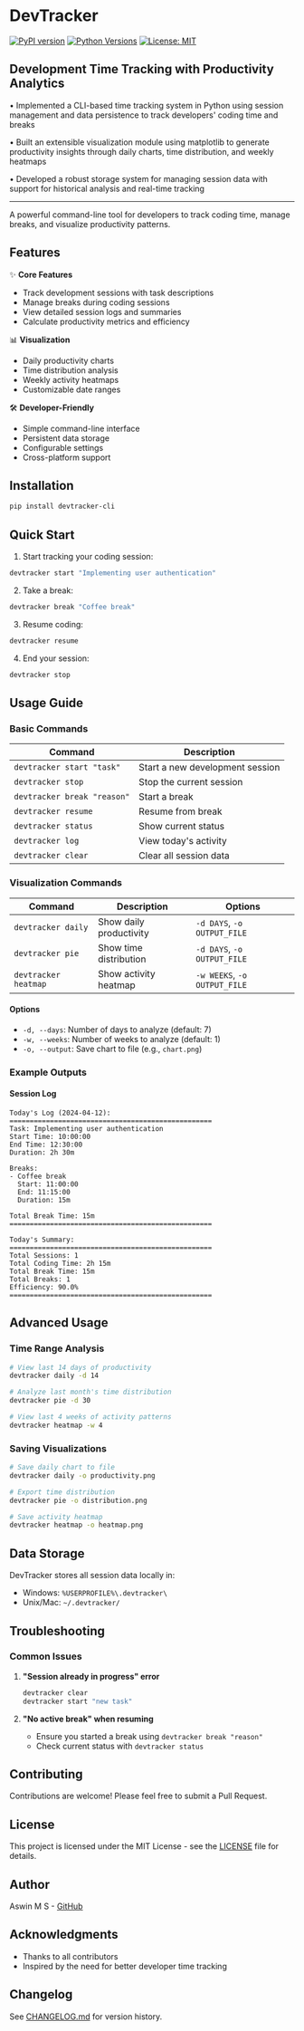 # DevTracker

[![PyPI version](https://badge.fury.io/py/devtracker-cli.svg)](https://badge.fury.io/py/devtracker-cli)
[![Python Versions](https://img.shields.io/pypi/pyversions/devtracker-cli.svg)](https://pypi.org/project/devtracker-cli/)
[![License: MIT](https://img.shields.io/badge/License-MIT-yellow.svg)](https://opensource.org/licenses/MIT)

## Development Time Tracking with Productivity Analytics

• Implemented a CLI-based time tracking system in Python using session management 
  and data persistence to track developers' coding time and breaks

• Built an extensible visualization module using matplotlib to generate productivity 
  insights through daily charts, time distribution, and weekly heatmaps

• Developed a robust storage system for managing session data with support for 
  historical analysis and real-time tracking

---

A powerful command-line tool for developers to track coding time, manage breaks, and visualize productivity patterns.

## Features

✨ **Core Features**
- Track development sessions with task descriptions
- Manage breaks during coding sessions
- View detailed session logs and summaries
- Calculate productivity metrics and efficiency

📊 **Visualization**
- Daily productivity charts
- Time distribution analysis
- Weekly activity heatmaps
- Customizable date ranges

🛠️ **Developer-Friendly**
- Simple command-line interface
- Persistent data storage
- Configurable settings
- Cross-platform support

## Installation

```bash
pip install devtracker-cli
```

## Quick Start

1. Start tracking your coding session:
```bash
devtracker start "Implementing user authentication"
```

2. Take a break:
```bash
devtracker break "Coffee break"
```

3. Resume coding:
```bash
devtracker resume
```

4. End your session:
```bash
devtracker stop
```

## Usage Guide

### Basic Commands

| Command | Description |
|---------|-------------|
| `devtracker start "task"` | Start a new development session |
| `devtracker stop` | Stop the current session |
| `devtracker break "reason"` | Start a break |
| `devtracker resume` | Resume from break |
| `devtracker status` | Show current status |
| `devtracker log` | View today's activity |
| `devtracker clear` | Clear all session data |

### Visualization Commands

| Command | Description | Options |
|---------|-------------|----------|
| `devtracker daily` | Show daily productivity | `-d DAYS`, `-o OUTPUT_FILE` |
| `devtracker pie` | Show time distribution | `-d DAYS`, `-o OUTPUT_FILE` |
| `devtracker heatmap` | Show activity heatmap | `-w WEEKS`, `-o OUTPUT_FILE` |

#### Options
- `-d, --days`: Number of days to analyze (default: 7)
- `-w, --weeks`: Number of weeks to analyze (default: 1)
- `-o, --output`: Save chart to file (e.g., `chart.png`)

### Example Outputs

#### Session Log
```
Today's Log (2024-04-12):
==================================================
Task: Implementing user authentication
Start Time: 10:00:00
End Time: 12:30:00
Duration: 2h 30m

Breaks:
- Coffee break
  Start: 11:00:00
  End: 11:15:00
  Duration: 15m

Total Break Time: 15m
==================================================

Today's Summary:
==================================================
Total Sessions: 1
Total Coding Time: 2h 15m
Total Break Time: 15m
Total Breaks: 1
Efficiency: 90.0%
==================================================
```

## Advanced Usage

### Time Range Analysis
```bash
# View last 14 days of productivity
devtracker daily -d 14

# Analyze last month's time distribution
devtracker pie -d 30

# View last 4 weeks of activity patterns
devtracker heatmap -w 4
```

### Saving Visualizations
```bash
# Save daily chart to file
devtracker daily -o productivity.png

# Export time distribution
devtracker pie -o distribution.png

# Save activity heatmap
devtracker heatmap -o heatmap.png
```

## Data Storage

DevTracker stores all session data locally in:
- Windows: `%USERPROFILE%\.devtracker\`
- Unix/Mac: `~/.devtracker/`

## Troubleshooting

### Common Issues

1. **"Session already in progress" error**
   ```bash
   devtracker clear
   devtracker start "new task"
   ```

2. **"No active break" when resuming**
   - Ensure you started a break using `devtracker break "reason"`
   - Check current status with `devtracker status`

## Contributing

Contributions are welcome! Please feel free to submit a Pull Request.

## License

This project is licensed under the MIT License - see the [LICENSE](LICENSE) file for details.

## Author

Aswin M S - [GitHub](https://github.com/aswinms926)

## Acknowledgments

- Thanks to all contributors
- Inspired by the need for better developer time tracking

## Changelog

See [CHANGELOG.md](CHANGELOG.md) for version history. 